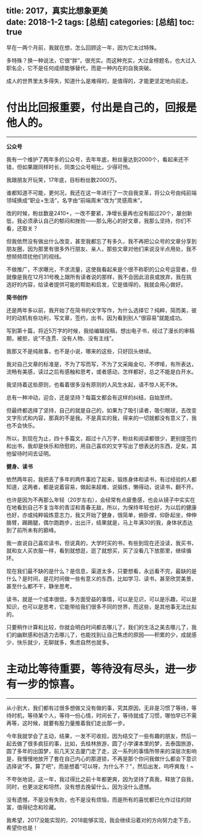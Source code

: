 title: 2017，真实比想象更美    
date: 2018-1-2
tags: [总结]
categories: [总结]
toc: true
---

早在一两个月前，我就在想，怎么回顾这一年，因为它太过特殊。

多特殊？换一种说法，它很“胖”，很充实。而这种充实，大过金榜题名，也大过入职名企，它不是任何成绩能够替代，而是一种内在的自我突破。

成人的世界里太多得失，知道什么是难得的，是值得的，才能更坚定地向前走。

# 付出比回报重要，付出是自己的，回报是他人的。   
- - -
**公众号**

我有一个维护了两年多的公众号，去年年底，粉丝量达到2000个，看起来还不错，但如果跟同样时长，同类公众号相比，少得可怜。

我跟朋友开玩笑，17年底，目标粉丝数2000万。

谁都知道不可能，更何况，我还在这一年进行了一次自我变革，将公众号由纯前端领域换成“职业+生活”，名字由“前端周末”改为“灵感周末”。

改的时候，粉丝数是2410+，一改不要紧，净增长量再也没有超过20个，屡创新低，我必须承认自己的郁闷和挫败——那么用心的好文章，我那么坚持，你们不看，还取关？

但我依然没有做出什么改变，甚至我都忘了有多久，我不再把公众号的文章分享到朋友圈，因为那里有很多外行朋友、亲人，那些文章对他们来说没半点用处，我不想频频烦扰他们的视线。

不做推广，不求曝光，不求流量，这使我看起来是个很不称职的公众号运营者，但就像是我在12月31号晚上跟所有读者说的那样，我不会因此沮丧或放弃，我在挑选好的内容，给读者提供可能的帮助和启发，它是值得的，我就会用心做好。

**简书创作**

还是两年多以前，我开始了在简书的文字写作，为什么选择它？纯粹，简而美，彼时的动机有些功利，写文章，签约，出书，因为看到别人“很容易”就能成功。

写到第十篇，将近5万字的时候，我给编辑投稿，想出电子书，经过了漫长的审稿期，被拒，说“不连贯、没有人物、没有主线”。

我那又不是纯故事，也不是小说，哪来的这些，只好回头继续。

我对自己文章的标准是，不为了写而写，不为了文采飚金句，不啰嗦，有所表达，流畅有美感，读过之后有感触和思考，或者感动，怎样都好，总之不能是白开水。

我坚持着这些原则，也看着很多没有原则的人风生水起，语不惊人死不休。

总有一种冲动，迎合，还是坚持？每篇文都会有这样的纠结，自始至终。

但最终都选择了坚持，自己的就是自己的，如果为了吸引读者，吸引眼球，去改变文字形式和内容，那真的不是我。不是真实的我，得来的一切就都没有意义了，我也不会快乐。

所以，到现在为止，四十多篇文，超过十八万字，粉丝和阅读都很少，更别提签约和出书，我却是快乐和欣慰的，用自己喜欢的文字写出了想表达的东西，足矣，其他留待时间去证明。

**健身、读书**

依然两年前，我把丢了多年的两件事捡了起来，锻炼身体和读书，有过经验的人都知道，这两者，都是说着容易，做起来超难，说锻炼，懒得动，说读书，翻不开。

也许是因为不再那么年轻（20岁左右），会经常有点疲惫感，也会从镜子中实实在在地看到自己不复当年的青涩和青春无敌，所以，为保持年轻也好，为以后的健康也好，亦或纯粹锻炼意志力，我又开始了健身，很简单，俯卧撑，仰卧起坐，伸伸胳臂，踢踢腿，偶尔跑跑步，出出汗，结果就是，马上年满30的我，身体状态达到了前所未有的巅峰。

我一直说自己喜欢读书，但说真的，大学时买的书，有些到现在还没读，我买书，就和女人买衣服一样，看到就想逛，逛了就想买，买了没看几下放那里，继续循环。

现在我们最不缺的是什么？是信息，渠道太多，只要想看，永远看不完，最缺的是什么？是时间，是花时间做一些有意义的东西，比如学习、读书，甚至欣赏美景，甚至什么都不干，静坐思考。

读书，就是一个成本很低，多方面受益的事情，可以是见识，可以是乐趣，可以是知识，也可以是思考，它能带给我们很多不同的世界，而这些，是其他事无法比拟的。

只要稍作计算和比较，你就会明白时间都去哪儿了，我们的生活之美去哪儿了，我们的幽默感和创造力去哪儿了，也能找到让自己焦虑的原因——积累的少，成就感少，快乐就少，无聊就多，焦虑自然也就多。

# 主动比等待重要，等待没有尽头，进一步有一步的惊喜。
- - -
从小到大，我们都有过很多想做又没有做的事，究其原因，无非是习惯了等待，等待时机，等待某个人，等待一份心情，时间长了，等待就成了习惯，哪怕早已不需再等，这时候，就要有股力量推着我们走出那一步。

今年我就学会了主动，结果，一发不可收拾，因为结交了一些有趣的朋友，然后一起去做了很多疯狂的事，比如，去桂林旅游，圆了小学课本里的梦，去泰国旅游，圆了多年的出国梦，前几天又去厦门走了走，这一系列的事情所带来的深层次影响是，我慢慢地放开了套在自己内心的那道锁，不再是那个你问我做什么都会下意识选择说“不，算了吧”，而是想着“可以呀，为什么不？”，然后出发，呜呼爽哉！~

不夸张地说，这一年，我过得比之前十年都更爽，因为坚持了真我，释放了自我，同时，也更淡定和坦然，没有想去挽留什么，因为没什么遗憾。

没有遗憾，不是没有失败，也不是没有烦恼，而是所有的喜忧都已化作过往的财富，值得纪念和珍藏。

我希望，2017没能实现的，2018能够实现，我会继续沿着对的方向努力走下去，希望你也是！








